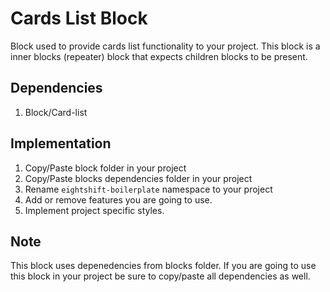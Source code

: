 # Cards List Block

Block used to provide cards list functionality to your project. This block is a inner blocks (repeater) block that expects children blocks to be present.

## Dependencies

1. Block/Card-list

## Implementation
1. Copy/Paste block folder in your project
2. Copy/Paste blocks dependencies folder in your project
3. Rename `eightshift-boilerplate` namespace to your project
4. Add or remove features you are going to use.
5. Implement project specific styles.

## Note
This block uses depenedencies from blocks folder. If you are going to use this block in your project be sure to copy/paste all dependencies as well.
